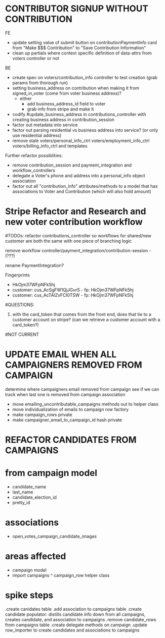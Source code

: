CONTRIBUTOR SIGNUP WITHOUT CONTRIBUTION
=======================================
FE
 - update setting value of submit button on contributionPaymentInfo card from "Make $$$ Contribution" to "Save Contribution Information"
 - clean up partials where context specific definition of data-attrs from voters controller or not

BE
 - create spec on voters/contribution_info controller to test creation (grab params from thorough run)
 - setting business_address on contribution when making it from signed_in_voter (come from voter business address)?
   - either
      - add business_address_id field to voter
      - grab info from stripe and make it
 - codify #update_business_address in contributions_controller with creating business address in contribution_session
 - factor out metadata into service
 - factor out parsing residential vs business address into service? (or only use residential address)
 - remove stale voters/personal_info_ctrl voters/employment_info_ctrl voters/billing_info_ctrl and templates


Further refactor possiblities:
 - remove contribution_session and payment_integration and workflow_controllers
 - delegate a Voter's phone and address into a personal_info object association
 - factor out all "contribution_info" attributes/methods to a model that has associations to Voter and Contribution (which will also hold amount)




Stripe Refactor and Research and new voter contribution workflow
================================================================

#TODOs:
refactor contributions_controller so workflows for shared/new customer are both the same with one piece of branching logic

remove workflow controller/payment_integration/contribution-session - (???)

rename PaymentIntegration?

Fingerprints
 - HkOjm37WFpNFk5hj
 - customer: cus_AcSgFW1QjJGvrS - fp: HkOjm37WFpNFk5hj
 - customer: cus_AcTAlZvFCI0TSW - fp: HkOjm37WFpNFk5hj


#QUESTIONS:

1. with the card_token that comes from the front end, does that tie to a customer account on stripe? (can we retrieve a customer account with a card_token?)




























































#NOT CURRENT

UPDATE EMAIL WHEN ALL CAMPAIGNERS REMOVED FROM CAMPAIGN
=======================================================
determine where campaigners email removed from campaign
see if we can track when last one is removed from campaign association

 - move emailing_uncontributable_campaigns methods out to helper class
 - move individualization of emails to campaign row factory
 - make campaign_rows private
 - make campaigner_email_to_campaign_id hash private


REFACTOR CANDIDATES FROM CAMPAIGNS
=================================

# from campaign model
- candidate_name
- last_name
- candidate_election_id
- pretty_id

# associations
- open_votes_campaign_candidate_images

# areas affected
 - campaign model
 - import campaigns
   ^ campaign_row helper class

# spike steps
 .create canidates table
 .add association to campaigns table
 .create candidate populator: distills candidate info down from all campaigns, creates candidate, and association to campaigns
 .remove candidate_rows from campaigns table
 .create delegate methods on campaign
 .update row_importer to create candidates and associations to campaigns

